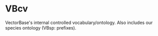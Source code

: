 VBcv
====

VectorBase's internal controlled vocabulary/ontology.  Also includes our species ontology (VBsp: prefixes).
